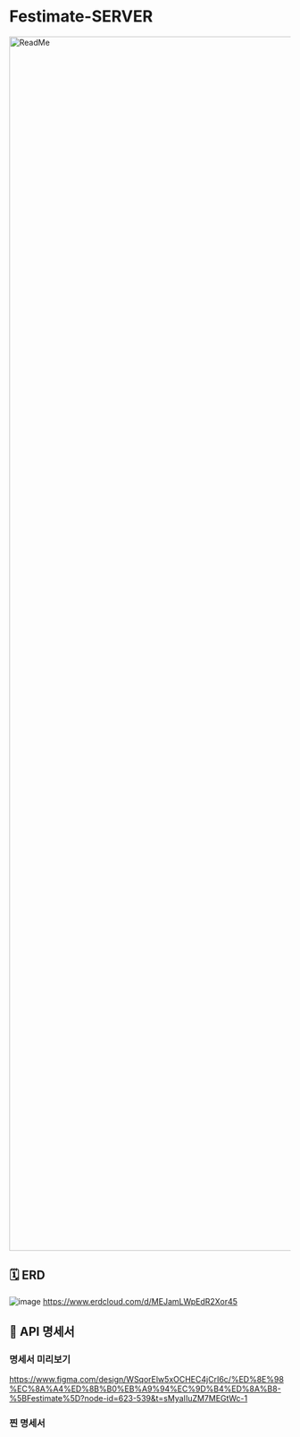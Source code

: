 # Festimate-SERVER
<img width="2170" alt="ReadMe" src="https://github.com/user-attachments/assets/6f3b3705-8c6d-4b08-9cd9-8cd4fbd82789">

## 🗓️ ERD
![image](https://github.com/user-attachments/assets/7e6a98cd-fc07-4eb4-a33f-222bf7cb3d90)
https://www.erdcloud.com/d/MEJamLWpEdR2Xor45

## 📌 API 명세서
### 명세서 미리보기 
https://www.figma.com/design/WSqorElw5xOCHEC4jCrI6c/%ED%8E%98%EC%8A%A4%ED%8B%B0%EB%A9%94%EC%9D%B4%ED%8A%B8-%5BFestimate%5D?node-id=623-539&t=sMyaIIuZM7MEGtWc-1

### 찐 명세서
